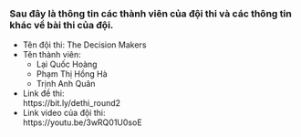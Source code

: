 ### Sau đây là thông tin các thành viên của đội thi và các thông tin khác về bài thi của đội.
<ul>
 <li>Tên đội thi: The Decision Makers </li>
  <li>Tên thành viên:
  <ul>
    <li> Lại Quốc Hoàng </li>
    <li> Phạm Thị Hồng Hà </li>
    <li> Trịnh Anh Quân </li>   
 </ul>
  </li>
 <li>Link đề thi:</li> https://bit.ly/dethi_round2
 <li>Link video của đội thi:</li> https://youtu.be/3wRQ01U0soE
